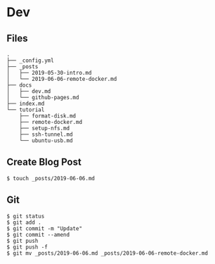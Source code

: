 # Dev

## Files
    .
    ├── _config.yml
    ├── _posts
    │   ├── 2019-05-30-intro.md
    │   └── 2019-06-06-remote-docker.md
    ├── docs
    │   ├── dev.md
    │   └── github-pages.md
    ├── index.md
    └── tutorial
        ├── format-disk.md
        ├── remote-docker.md
        ├── setup-nfs.md
        ├── ssh-tunnel.md
        └── ubuntu-usb.md

## Create Blog Post
    $ touch _posts/2019-06-06.md

## Git
    $ git status
    $ git add .
    $ git commit -m "Update"
    $ git commit --amend
    $ git push
    $ git push -f
    $ git mv _posts/2019-06-06.md _posts/2019-06-06-remote-docker.md
